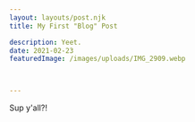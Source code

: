 ```yaml
---
layout: layouts/post.njk
title: My First "Blog" Post

description: Yeet.
date: 2021-02-23
featuredImage: /images/uploads/IMG_2909.webp



---
```

Sup y'all?!
